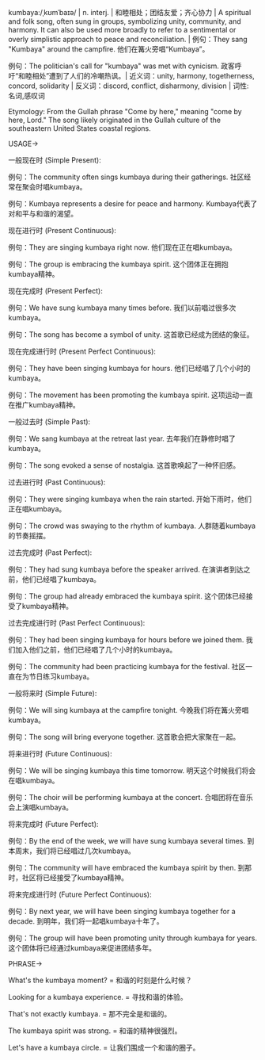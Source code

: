 kumbaya:/ˌkʊmˈbaɪə/ | n. interj. | 和睦相处；团结友爱；齐心协力 | A spiritual and folk song, often sung in groups, symbolizing unity, community, and harmony. It can also be used more broadly to refer to a sentimental or overly simplistic approach to peace and reconciliation. |  例句：They sang "Kumbaya" around the campfire. 他们在篝火旁唱“Kumbaya”。

例句：The politician's call for "kumbaya" was met with cynicism.  政客呼吁“和睦相处”遭到了人们的冷嘲热讽。| 近义词：unity, harmony, togetherness, concord, solidarity | 反义词：discord, conflict, disharmony, division | 词性: 名词,感叹词


Etymology: From the Gullah phrase "Come by here," meaning "come by here, Lord."  The song likely originated in the Gullah culture of the southeastern United States coastal regions.


USAGE->

一般现在时 (Simple Present):

例句：The community often sings kumbaya during their gatherings.  社区经常在聚会时唱kumbaya。

例句：Kumbaya represents a desire for peace and harmony.  Kumbaya代表了对和平与和谐的渴望。


现在进行时 (Present Continuous):

例句：They are singing kumbaya right now.  他们现在正在唱kumbaya。

例句：The group is embracing the kumbaya spirit.  这个团体正在拥抱kumbaya精神。


现在完成时 (Present Perfect):

例句：We have sung kumbaya many times before.  我们以前唱过很多次kumbaya。

例句：The song has become a symbol of unity. 这首歌已经成为团结的象征。


现在完成进行时 (Present Perfect Continuous):

例句：They have been singing kumbaya for hours.  他们已经唱了几个小时的kumbaya。

例句：The movement has been promoting the kumbaya spirit. 这项运动一直在推广kumbaya精神。


一般过去时 (Simple Past):

例句：We sang kumbaya at the retreat last year.  去年我们在静修时唱了kumbaya。

例句：The song evoked a sense of nostalgia. 这首歌唤起了一种怀旧感。


过去进行时 (Past Continuous):

例句：They were singing kumbaya when the rain started.  开始下雨时，他们正在唱kumbaya。

例句：The crowd was swaying to the rhythm of kumbaya.  人群随着kumbaya的节奏摇摆。


过去完成时 (Past Perfect):

例句：They had sung kumbaya before the speaker arrived.  在演讲者到达之前，他们已经唱了kumbaya。

例句：The group had already embraced the kumbaya spirit.  这个团体已经接受了kumbaya精神。


过去完成进行时 (Past Perfect Continuous):

例句：They had been singing kumbaya for hours before we joined them. 我们加入他们之前，他们已经唱了几个小时的kumbaya。

例句：The community had been practicing kumbaya for the festival.  社区一直在为节日练习kumbaya。


一般将来时 (Simple Future):

例句：We will sing kumbaya at the campfire tonight.  今晚我们将在篝火旁唱kumbaya。

例句：The song will bring everyone together.  这首歌会把大家聚在一起。


将来进行时 (Future Continuous):

例句：We will be singing kumbaya this time tomorrow. 明天这个时候我们将会在唱kumbaya。

例句：The choir will be performing kumbaya at the concert.  合唱团将在音乐会上演唱kumbaya。


将来完成时 (Future Perfect):

例句：By the end of the week, we will have sung kumbaya several times.  到本周末，我们将已经唱过几次kumbaya。

例句：The community will have embraced the kumbaya spirit by then. 到那时，社区将已经接受了kumbaya精神。


将来完成进行时 (Future Perfect Continuous):

例句：By next year, we will have been singing kumbaya together for a decade.  到明年，我们将一起唱kumbaya十年了。

例句：The group will have been promoting unity through kumbaya for years.  这个团体将已经通过kumbaya来促进团结多年。


PHRASE->

What's the kumbaya moment? =  和谐的时刻是什么时候？

Looking for a kumbaya experience. =  寻找和谐的体验。

That's not exactly kumbaya. = 那不完全是和谐的。

The kumbaya spirit was strong. = 和谐的精神很强烈。

Let's have a kumbaya circle. = 让我们围成一个和谐的圈子。
